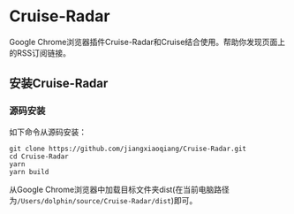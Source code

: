 # Cruise-Radar

Google Chrome浏览器插件Cruise-Radar和Cruise结合使用。帮助你发现页面上的RSS订阅链接。



## 安装Cruise-Radar

### 源码安装

如下命令从源码安装：

```
git clone https://github.com/jiangxiaoqiang/Cruise-Radar.git
cd Cruise-Radar
yarn
yarn build
```

从Google Chrome浏览器中加载目标文件夹dist(在当前电脑路径为`/Users/dolphin/source/Cruise-Radar/dist`)即可。



